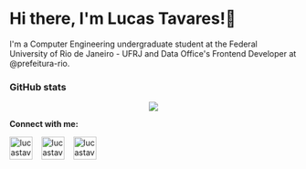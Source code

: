 # Hi there, I'm Lucas Tavares!👋 
 
I'm a Computer Engineering undergraduate student at the Federal University of Rio de Janeiro - UFRJ and Data Office's Frontend Developer at @prefeitura-rio.

<p>
<h3>GitHub stats</h3>
<p align="center">
<img src="https://github-readme-stats.vercel.app/api?username=lucastavarex&count_private=true&show_icons=true&hide_rank=false&theme=dark&hide=stars" />
</p>
</p>

**Connect with me:**
<p align="left">
<a href="https://www.linkedin.com/in/lucastavarex/" target="blank"><img align="center" src="https://upload.wikimedia.org/wikipedia/commons/e/e9/Linkedin_icon.svg" alt="lucastavarex" height="40" width="40" /></a> &nbsp;&nbsp;
<a href="https://www.instagram.com/lucastavarex/" target="blank"><img align="center" src="https://upload.wikimedia.org/wikipedia/commons/a/a5/Instagram_icon.png" alt="lucastavarex" height="40" width="40" /></a> &nbsp;&nbsp;
<a href="https://www.facebook.com/TucasLavares/" target="blank"><img align="center" src="https://upload.wikimedia.org/wikipedia/commons/5/51/Facebook_f_logo_%282019%29.svg" alt="lucastavarex" height="40" width="40" /></a> &nbsp;&nbsp;
</p>
